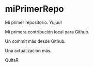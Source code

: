 # miPrimerRepo

Mi primer repositorio. Yujuu!

Mi primera contribución local para Github.

Un commit más desde Github.

Una actualización más.

QuitaR
